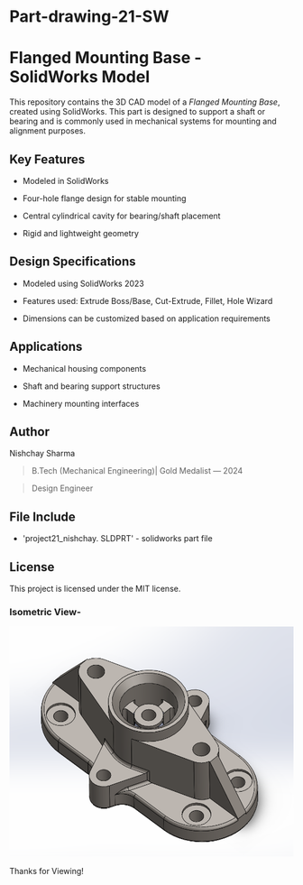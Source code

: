 # Part-drawing-21-SW

# Flanged Mounting Base - SolidWorks Model

This repository contains the 3D CAD model of a *Flanged Mounting Base*, created using SolidWorks. This part is designed to support a shaft or bearing and is commonly used in mechanical systems for mounting and alignment purposes.


## Key Features

- Modeled in SolidWorks

- Four-hole flange design for stable mounting

- Central cylindrical cavity for bearing/shaft placement

- Rigid and lightweight geometry

## Design Specifications

- Modeled using SolidWorks 2023 
 
- Features used: Extrude Boss/Base, Cut-Extrude, Fillet, Hole Wizard 
 
- Dimensions can be customized based on application requirements



## Applications

- Mechanical housing components

- Shaft and bearing support structures

- Machinery mounting interfaces



## Author

Nishchay Sharma

>B.Tech (Mechanical Engineering)| Gold Medalist — 2024

>Design Engineer



## File Include
- 'project21_nishchay.  SLDPRT' -
solidworks part file

## License
This project is licensed under the MIT license.

### Isometric View-
![Isometric View](part21.png)


Thanks for Viewing!